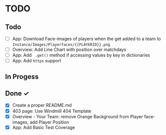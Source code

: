 # TODO

## Todo
- [ ] App: Download Face-images of players when the get added to a team to `Instance/Images/Playerfaces/{{PLAYERID}}.png`
- [ ] Overview: Add Line Chart with position over matchdays
- [ ] App: Add ` .get()` method if accessing values by key in dictionaries
- [ ] App: Add `https` support

## In Progess

## Done ✓
- [x] Create a proper README.md
- [x] 403 page: Use Windmill 404 Template
- [x] Overview - Your Team: remove Orange Background from Player face-images, add Player Position
- [x] App: Add Basic Test Coverage